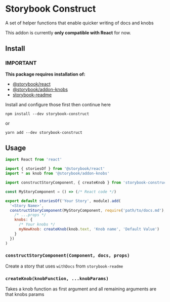 # Storybook Construct

A set of helper functions that enable quicker writing of docs and knobs

This addon is currently **only compatible with React** for now.

## Install

### IMPORTANT

**This package requires installation of:**

- [@storybook/react](https://github.com/tuchk4/storybook-readme)
- [@storybook/addon-knobs](https://github.com/storybooks/storybook/tree/master/addons/knobs)
- [storybook-readme](https://github.com/tuchk4/storybook-readme)

Install and configure those first then continue here

```
npm install --dev storybook-construct
```

or

```
yarn add --dev storybook-construct
```

## Usage

```jsx
import React from 'react'

import { storiesOf } from '@storybook/react'
import * as knob from '@storybook/addon-knobs'

import constructStoryComponent, { createKnob } from 'storybook-construct'

const MyStoryComponent = () => (/* React code */)

export default storiesOf('Your Story', module).add(
  '<Story Name>',
  constructStoryComponent(MyStoryComponent, require('path/to/docs.md'), {
    /* ...props */
    knobs: {
      /* Your knobs */
      myNewKnob: createKnob(knob.text, 'Knob name', 'Default Value')
    }
  })
)
```

### `constructStoryComponent(Component, docs, props)`

Create a story that uses `withDocs` from `storybook-readme`

### `createKnob(knobFunction, ...knobParams)`

Takes a knob function as first argument and all remaining arguments are that knobs params
